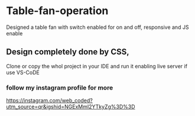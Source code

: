 # Table-fan-operation
   Designed a table fan with switch enabled for on and off, responsive and JS enable

## Design completely done by CSS,
   Clone or copy the whol project in your IDE and run it enabling live server if use VS-CoDE

### follow my instagram profile for more
    
https://instagram.com/web_coded?utm_source=qr&igshid=NGExMmI2YTkyZg%3D%3D
